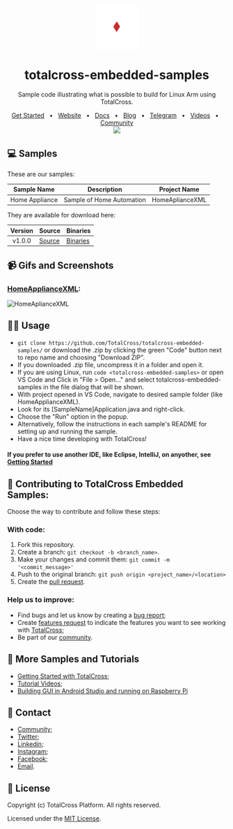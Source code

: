 <div align="center"> <a href="https://totalcross.com/" target="_blank"> <img src="https://github.com/TotalCross/totalcross/blob/master/totalcross.gif" alt="totalcross logo"/></a></div>

<div align="center"> 
<h1> totalcross-embedded-samples </h1> </div>
<p align="center">Sample code illustrating what is possible to build for Linux Arm using TotalCross. </strong></em></p>

<div align="center">
  <a href="https://learn.totalcross.com/documentation/get-started" target="_blank">Get Started</a>
  <span>&nbsp;&nbsp;•&nbsp;&nbsp;</span>
  <a href="https://totalcross.com/" target="_blank">Website</a>
  <span>&nbsp;&nbsp;•&nbsp;&nbsp;</span>
  <a href="http://learn.totalcross.com/" target="_blank">Docs</a>
  <span>&nbsp;&nbsp;•&nbsp;&nbsp;</span>
  <a href="https://medium.com/totalcross-community" target="_blank">Blog</a>
  <span>&nbsp;&nbsp;•&nbsp;&nbsp;</span>
  <a href="https://t.me/totalcrosscommunity" target="_blank">Telegram</a>
  <span>&nbsp;&nbsp;•&nbsp;&nbsp;</span>
  <a href="https://www.youtube.com/c/totalcross" target="_blank">Videos</a>
  <span>&nbsp;&nbsp;•&nbsp;&nbsp;</span>
  <a href="https://totalcross.com/community/" target="_blank">Community</a>
</div>

<div align="center"><img src="https://github.com/TotalCross/totalcross-embedded-samples/workflows/Java%20CI%20with%20Maven/badge.svg"/></div>

## 💻 Samples
These are our samples:

|Sample Name | Description | Project Name  | 
|:-:|---|---|
| Home Appliance | Sample of Home Automation| HomeAplianceXML |     

They are available for download here:

| Version | Source | Binaries |
|:-:|---|---|
| v1.0.0 | [Source](https://github.com/TotalCross/totalcross-embedded-samples/archive/v1.0.0.zip) | [Binaries](https://github.com/TotalCross/totalcross-embedded-samples/releases/download/v1.0.0/binaries.zip) |     

## 📹 Gifs and Screenshots
### [HomeApplianceXML](https://www.youtube.com/watch?v=ZX_cpSDUCxI&feature=youtu.be):


![HomeAplianceXML](https://github.com/TotalCross/totalcross-embedded-samples/blob/master/samples_images/R4L7x9T850.gif)

## :woman_technologist: Usage

- `git clone https://github.com/TotalCross/totalcross-embedded-samples/` or download the .zip by clicking the green "Code" button next to repo name and choosing "Download ZIP".
- If you downloaded .zip file, uncompress it in a folder and open it.
- If you are using Linux, run `code <totalcross-embedded-samples>` or open VS Code and Click in "File > Open..." and select totalcross-embedded-samples in the file dialog that will be shown.
- With project opened in VS Code, navigate to desired sample folder (like HomeApplianceXML).
- Look for its [SampleName]Application.java and right-click.
- Choose the "Run" option in the popup.
- Alternatively, follow the instructions in each sample's README for setting up and running the sample.
- Have a nice time developing with TotalCross!

#### If you prefer to use another IDE, like Eclipse, IntelliJ, on anyother, see [Getting Started](https://learn.totalcross.com/documentation/get-started)


## 🚧 Contributing to TotalCross Embedded Samples:
Choose the way to contribute and follow these steps:

### With code:
1. Fork this repository.
2. Create a branch: `git checkout -b <branch_name>`.
3. Make your changes and commit them: `git commit -m '<commit_message>'`
4. Push to the original branch: `git push origin <project_name>/<location>`
5. Create the [pull request](https://help.github.com/en/github/collaborating-with-issues-and-pull-requests/creating-a-pull-request).

### Help us to improve:
* Find bugs and let us know by creating a [bug report](https://github.com/TotalCross/totalcross-embedded-samples/issues/new?assignees=VaneskaSousa&labels=bug&template=bug_report.md&title=);
* Create [features request](https://github.com/TotalCross/totalcross-embedded-samples/issues/new?assignees=VaneskaSousa&labels=enhancement&template=feature_request.md&title=) to indicate the features you want to see working with [TotalCross](https://totalcross.com/);
* Be part of our [community](https://t.me/totalcrosscommunity).

## 📖 More Samples and Tutorials 
* [Getting Started with TotalCross](https://learn.totalcross.com/documentation/get-started);
* [Tutorial Videos](https://www.youtube.com/channel/UCSXUBRBC4Ec3_o9R7-3XX-w);
* [Building GUI in Android Studio and running on Raspberry Pi](https://www.youtube.com/watch?v=7o3p14wQPsE)

## 📢 Contact
* [Community](https://t.me/totalcrosscommunity);
* [Twitter](https://twitter.com/totalcross);
* [Linkedin](https://linkedin.com/company/totalcross);
* [Instagram](https://www.instagram.com/totalcross/);
* [Facebook](www.facebook.com/TotalCross/);
* [Email](mailto:vaneska.sousa@totalcross.com).

## :page_facing_up: License
Copyright (c) TotalCross Platform. All rights reserved.

Licensed under the [MIT License](https://github.com/TotalCross/totalcross-embedded-samples/blob/master/LICENSE).
